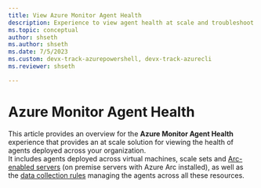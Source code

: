 ```yaml
---
title: View Azure Monitor Agent Health
description: Experience to view agent health at scale and troubleshoot issues related to data collection via agents
ms.topic: conceptual
author: shseth
ms.author: shseth
ms.date: 7/5/2023
ms.custom: devx-track-azurepowershell, devx-track-azurecli
ms.reviewer: shseth

---
```


# Azure Monitor Agent Health

This article provides an overview for the **Azure Monitor Agent Health** experience that provides an at scale solution for viewing the health of agents deployed across your organization.  
It includes agents deployed across virtual machines, scale sets and [Arc-enabled servers](../../azure-arc/servers/overview.md) (on premise servers with Azure Arc installed), as well as the [data collection rules](../essentials/data-collection-rule-overview.md) managing the agents across all these resources.


